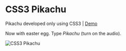 CSS3 Pikachu
===========

Pikachu developed only using CSS3 | [Demo](https://developer.mozilla.org/pt-BR/demos/detail/pikachu-css3)

Now with easter egg. Type *Pikachu* (turn on the audio).

![CSS3 Pikachu](https://developer.cdn.mozilla.net/media/uploads/demos/r/a/raphaelfabeni/41571ecc1118e4c366f02fba517bcd50/1354484604_screenshot_2.png)

